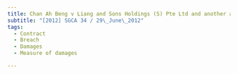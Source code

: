 ```yaml
---
title: Chan Ah Beng v Liang and Sons Holdings (S) Pte Ltd and another application 
subtitle: "[2012] SGCA 34 / 29\_June\_2012"
tags:
  - Contract
  - Breach
  - Damages
  - Measure of damages

---
```


